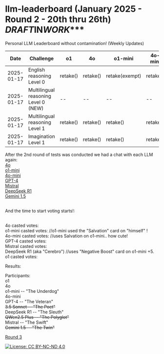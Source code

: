 # llm-leaderboard  (January 2025 - Round 2 - 20th thru 26th) *****DRAFT***IN***WORK****
Personal LLM Leaderboard without contamination! (Weekly Updates)

| Date       | Challenge                             | o1               | 4o           | o1-mini            | 4o-mini         | GPT-4            | DeepSeek(R1)          | Mistral             |
|------------|---------------------------------------|------------------|--------------|--------------------|-----------------|------------------|-----------------------|---------------------|
| 2025-01-17 | English reasoning Level 0             |   retake()       |   retake()   |   retake(exempt)   |    retake()     |   retake(exempt) |   retake()            |   retake()          |
| 2025-01-17 | Multilingual reasoning Level 0 (NEW)  |   --             |   --         |   --               |    --           |   --             |   PASSED (67%)        |   --                |
| 2025-01-17 | Multilingual reasoning Level 1        |   retake()       |   retake()   |   retake()         |    retake()     |   retake()       |   retake()            |   retake()          |
| 2025-01-17 | Imagination Level 1                   |   retake()       |   retake()   |   retake()         |    retake()     |   retake()       |   retake()            |   retake()          |


After the 2nd round of tests was conducted we had a chat with each LLM again:<br>
    [4o]()<br>
    [o1-mini]()<br>
    [4o-mini]()<br>
    [GPT-4]()<br>
    [Mistral]()<br>
    [DeepSeek R1]()<br>
    [Gemini 1.5]()<br><br>

And the time to start voting starts!:<br><br>

4o casted votes:  <br>
o1-mini casted votes: //o1-mini used the "Salvation" card on "himself" ! <br>
4o-mini casted votes: //uses Salvation on o1-mini.. how cute! <br>
GPT-4 casted votes: <br>
Mistral casted votes:<br>
DeepSeek R1 (aka "Cerebro") //uses "Negative Boost" card on o1-mini +5.  <br>
o1 casted votes: <br>

Results:<br>

Participants:<br>
o1<br>
4o<br>
o1-mini -- "The Underdog"<br>
4o-mini<br>
GPT-4 -- "The Veteran"<br>
<strike>3.5 Sonnet -- "The Poet"</strike><br>
DeepSeek R1 -- "The Sleuth"<br>
<strike>QWen2.5 Plus -- "The Polyglot"</strike><br>
Mistral -- "The Swift"<br>
<strike>Gemini 1.5 -- "The Twin"</strike><br>

[Round 3](https://github.com/dpittaluga76/llm-leaderboard/main/ROUND3.md)

[![License: CC BY-NC-ND 4.0](https://img.shields.io/badge/License-CC%20BY--NC--ND%204.0-lightgrey.svg)](https://creativecommons.org/licenses/by-nc-nd/4.0/)
